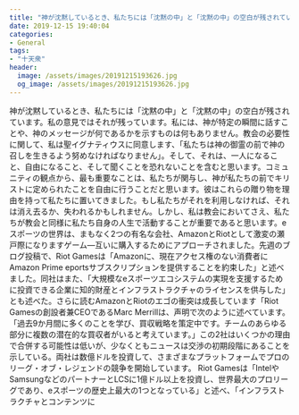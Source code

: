 ```yaml
---
title: "神が沈黙しているとき、私たちには「沈黙の中」と「沈黙の中」の空白が残されています。"
date: 2019-12-15 19:40:04
categories:
- General
tags:
- "十天衆"
header:
  image: /assets/images/20191215193626.jpg
  og_image: /assets/images/20191215193626.jpg
---
```


神が沈黙しているとき、私たちには「沈黙の中」と「沈黙の中」の空白が残されています。私の意見ではそれが残っています。私には、神が特定の瞬間に話すことや、神のメッセージが何であるかを示すものは何もありません。教会の必要性に関して、私は聖イグナティウスに同意します、「私たちは神の御霊の前で神の召しを生きるよう努めなければなりません」。そして、それは、一人になること、自由になること、そして聞くことを恐れないことを含むと思います。コミュニティの観点から、最も重要なことは、私たちが関与し、神が私たちの前でキリストに定められたことを自由に行うことだと思います。彼はこれらの贈り物を理由を持って私たちに置いてきました。もし私たちがそれを利用しなければ、それは消え去るか、失われるかもしれません。しかし、私は教会においてさえ、私たちが教会と同様に私たち自身の人生で活動することが重要であると思います。eスポーツの世界は、まもなく2つの有名な会社、AmazonとRiotとして激変の瀬戸際になりますゲーム—互いに購入するためにアプローチされました。先週のブログ投稿で、Riot Gamesは「Amazonに、現在アクセス権のない消費者にAmazon Prime eportsサブスクリプションを提供することを約束した」と述べました。同社はまた、「大規模なeスポーツエコシステムの実現を支援するために投資できる企業に知的財産とインフラストラクチャのライセンスを供与した」とも述べた。さらに読むAmazonとRiotのエゴの衝突は成長しています「Riot Gamesの創設者兼CEOであるMarc Merrillは、声明で次のように述べています。 「過去9か月間に多くのことを学び、買収戦略を策定中です。チームのあらゆる部分に複数の潜在的な買収者がいると考えています。」この2社はいくつかの理由で合併する可能性は低いが、少なくともニュースは交渉の初期段階にあることを示している。両社は数億ドルを投資して、さまざまなプラットフォームでプロのリーグ・オブ・レジェンドの競争を開始しています。 Riot Gamesは「IntelやSamsungなどのパートナーとLCSに1億ドル以上を投資し、世界最大のプロリーグであり、eスポーツの歴史上最大の1つとなっている」と述べ、「インフラストラクチャとコンテンツに
